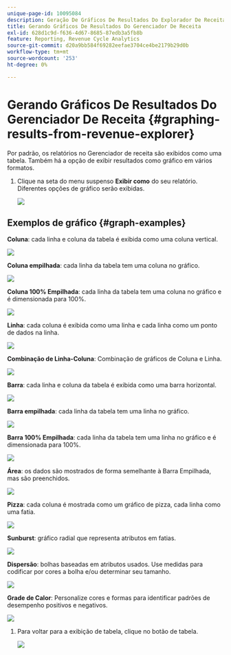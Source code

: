 ```yaml
---
unique-page-id: 10095084
description: Geração De Gráficos De Resultados Do Explorador De Receita - Documentação Do Marketo - Documentação Do Produto
title: Gerando Gráficos De Resultados Do Gerenciador De Receita
exl-id: 628d1c9d-f636-4d67-8685-87edb3a5fb8b
feature: Reporting, Revenue Cycle Analytics
source-git-commit: d20a9bb584f69282eefae3704ce4be2179b29d0b
workflow-type: tm+mt
source-wordcount: '253'
ht-degree: 0%

---
```


# Gerando Gráficos De Resultados Do Gerenciador De Receita {#graphing-results-from-revenue-explorer}

Por padrão, os relatórios no Gerenciador de receita são exibidos como uma tabela. Também há a opção de exibir resultados como gráfico em vários formatos.

1. Clique na seta do menu suspenso **Exibir como** do seu relatório. Diferentes opções de gráfico serão exibidas.

   ![](assets/one-1.png)

## Exemplos de gráfico {#graph-examples}

**Coluna**: cada linha e coluna da tabela é exibida como uma coluna vertical.

![](assets/column.png)

**Coluna empilhada**: cada linha da tabela tem uma coluna no gráfico.

![](assets/stacked-column.png)

**Coluna 100% Empilhada**: cada linha da tabela tem uma coluna no gráfico e é dimensionada para 100%.

![](assets/100-stacked-column.png)

**Linha**: cada coluna é exibida como uma linha e cada linha como um ponto de dados na linha.

![](assets/line.png)

**Combinação de Linha-Coluna**: Combinação de gráficos de Coluna e Linha.

![](assets/column-line-combo.png)

**Barra**: cada linha e coluna da tabela é exibida como uma barra horizontal.

![](assets/bar.png)

**Barra empilhada**: cada linha da tabela tem uma linha no gráfico.

![](assets/stacked-bar.png)

**Barra 100% Empilhada**: cada linha da tabela tem uma linha no gráfico e é dimensionada para 100%.

![](assets/100-stacked-bar.png)

**Área**: os dados são mostrados de forma semelhante à Barra Empilhada, mas são preenchidos.

![](assets/area.png)

**Pizza**: cada coluna é mostrada como um gráfico de pizza, cada linha como uma fatia.

![](assets/pie.png)

**Sunburst**: gráfico radial que representa atributos em fatias.

![](assets/sunburst.png)

**Dispersão**: bolhas baseadas em atributos usados. Use medidas para codificar por cores a bolha e/ou determinar seu tamanho.

![](assets/scatter.png)

**Grade de Calor**: Personalize cores e formas para identificar padrões de desempenho positivos e negativos.

![](assets/heat-grid.png)

1. Para voltar para a exibição de tabela, clique no botão de tabela.

   ![](assets/two-1.png)

